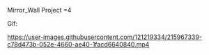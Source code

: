 Mirror_Wall
Project =4


                          
 Gif:                         

https://user-images.githubusercontent.com/121219334/215967339-c78d473b-052e-4660-ae40-1facd6640840.mp4

